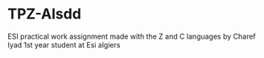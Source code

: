 # TPZ-Alsdd
ESI practical work assignment made with the Z and C languages
by Charef Iyad
1st year student at Esi algiers

